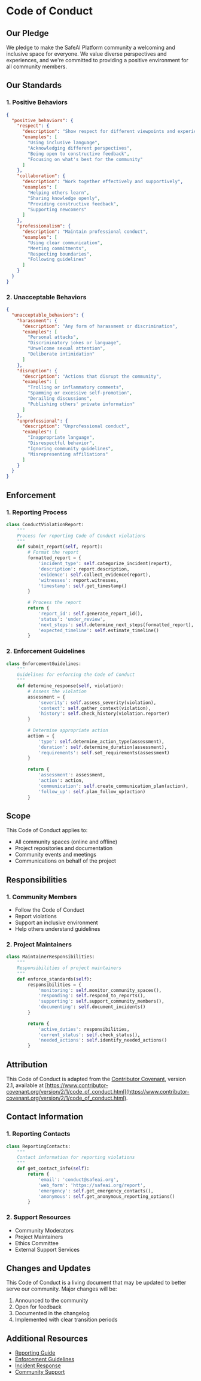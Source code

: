 # Code of Conduct

## Our Pledge

We pledge to make the SafeAI Platform community a welcoming and inclusive space for everyone. We value diverse perspectives and experiences, and we're committed to providing a positive environment for all community members.

## Our Standards

### 1. Positive Behaviors

```json
{
  "positive_behaviors": {
    "respect": {
      "description": "Show respect for different viewpoints and experiences",
      "examples": [
        "Using inclusive language",
        "Acknowledging different perspectives",
        "Being open to constructive feedback",
        "Focusing on what's best for the community"
      ]
    },
    "collaboration": {
      "description": "Work together effectively and supportively",
      "examples": [
        "Helping others learn",
        "Sharing knowledge openly",
        "Providing constructive feedback",
        "Supporting newcomers"
      ]
    },
    "professionalism": {
      "description": "Maintain professional conduct",
      "examples": [
        "Using clear communication",
        "Meeting commitments",
        "Respecting boundaries",
        "Following guidelines"
      ]
    }
  }
}
```

### 2. Unacceptable Behaviors

```json
{
  "unacceptable_behaviors": {
    "harassment": {
      "description": "Any form of harassment or discrimination",
      "examples": [
        "Personal attacks",
        "Discriminatory jokes or language",
        "Unwelcome sexual attention",
        "Deliberate intimidation"
      ]
    },
    "disruption": {
      "description": "Actions that disrupt the community",
      "examples": [
        "Trolling or inflammatory comments",
        "Spamming or excessive self-promotion",
        "Derailing discussions",
        "Publishing others' private information"
      ]
    },
    "unprofessional": {
      "description": "Unprofessional conduct",
      "examples": [
        "Inappropriate language",
        "Disrespectful behavior",
        "Ignoring community guidelines",
        "Misrepresenting affiliations"
      ]
    }
  }
}
```

## Enforcement

### 1. Reporting Process

```python
class ConductViolationReport:
    """
    Process for reporting Code of Conduct violations
    """
    def submit_report(self, report):
        # Format the report
        formatted_report = {
            'incident_type': self.categorize_incident(report),
            'description': report.description,
            'evidence': self.collect_evidence(report),
            'witnesses': report.witnesses,
            'timestamp': self.get_timestamp()
        }
        
        # Process the report
        return {
            'report_id': self.generate_report_id(),
            'status': 'under_review',
            'next_steps': self.determine_next_steps(formatted_report),
            'expected_timeline': self.estimate_timeline()
        }
```

### 2. Enforcement Guidelines

```python
class EnforcementGuidelines:
    """
    Guidelines for enforcing the Code of Conduct
    """
    def determine_response(self, violation):
        # Assess the violation
        assessment = {
            'severity': self.assess_severity(violation),
            'context': self.gather_context(violation),
            'history': self.check_history(violation.reporter)
        }
        
        # Determine appropriate action
        action = {
            'type': self.determine_action_type(assessment),
            'duration': self.determine_duration(assessment),
            'requirements': self.set_requirements(assessment)
        }
        
        return {
            'assessment': assessment,
            'action': action,
            'communication': self.create_communication_plan(action),
            'follow_up': self.plan_follow_up(action)
        }
```

## Scope

This Code of Conduct applies to:
- All community spaces (online and offline)
- Project repositories and documentation
- Community events and meetings
- Communications on behalf of the project

## Responsibilities

### 1. Community Members

- Follow the Code of Conduct
- Report violations
- Support an inclusive environment
- Help others understand guidelines

### 2. Project Maintainers

```python
class MaintainerResponsibilities:
    """
    Responsibilities of project maintainers
    """
    def enforce_standards(self):
        responsibilities = {
            'monitoring': self.monitor_community_spaces(),
            'responding': self.respond_to_reports(),
            'supporting': self.support_community_members(),
            'documenting': self.document_incidents()
        }
        
        return {
            'active_duties': responsibilities,
            'current_status': self.check_status(),
            'needed_actions': self.identify_needed_actions()
        }
```

## Attribution

This Code of Conduct is adapted from the [Contributor Covenant](https://www.contributor-covenant.org/), version 2.1, available at [https://www.contributor-covenant.org/version/2/1/code_of_conduct.html](https://www.contributor-covenant.org/version/2/1/code_of_conduct.html).

## Contact Information

### 1. Reporting Contacts

```python
class ReportingContacts:
    """
    Contact information for reporting violations
    """
    def get_contact_info(self):
        return {
            'email': 'conduct@safeai.org',
            'web_form': 'https://safeai.org/report',
            'emergency': self.get_emergency_contacts(),
            'anonymous': self.get_anonymous_reporting_options()
        }
```

### 2. Support Resources

- Community Moderators
- Project Maintainers
- Ethics Committee
- External Support Services

## Changes and Updates

This Code of Conduct is a living document that may be updated to better serve our community. Major changes will be:
1. Announced to the community
2. Open for feedback
3. Documented in the changelog
4. Implemented with clear transition periods

## Additional Resources

- [Reporting Guide](./reporting-guide.md)
- [Enforcement Guidelines](./enforcement-guidelines.md)
- [Incident Response](./incident-response.md)
- [Community Support](./community-support.md) 